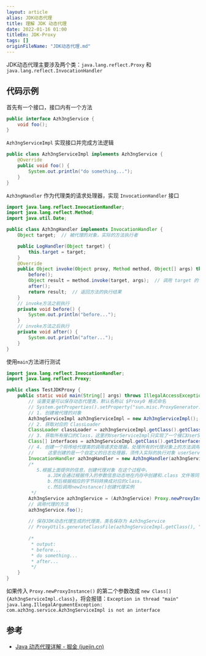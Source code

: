 ```yaml
---
layout: article  
alias: JDK动态代理
title: 理解 JDK 动态代理
date: 2022-01-16 01:00
titleEn: JDK-Proxy
tags: []
originFileName: "JDK动态代理.md"
---
```


JDK动态代理主要涉及两个类：`java.lang.reflect.Proxy` 和 `java.lang.reflect.InvocationHandler`

## 代码示例

首先有一个接口，接口内有一个方法
```java
public interface Azh3ngService { 
    void foo();
}
```
`Azh3ngServiceImpl` 实现接口并完成方法逻辑
```java
public class Azh3ngServiceImpl implements Azh3ngService {
    @Override
    public void foo() {
        System.out.println("do something...");
    }
}
```
`Azh3ngHandler` 作为代理类的请求处理器，实现 `InvocationHandler` 接口
```java
import java.lang.reflect.InvocationHandler;
import java.lang.reflect.Method;
import java.util.Date;

public class Azh3ngHandler implements InvocationHandler {
    Object target;  // 被代理的对象，实际的方法执行者

    public LogHandler(Object target) {
        this.target = target;
    }
    @Override
    public Object invoke(Object proxy, Method method, Object[] args) throws Throwable {
        before();
        Object result = method.invoke(target, args);  // 调用 target 的 method 方法
        after();
        return result;  // 返回方法的执行结果
    }
    // invoke方法之前执行
    private void before() {
        System.out.println("before...");
    }
    // invoke方法之后执行
    private void after() {
        System.out.println("after...");
    }
}
```
使用`main`方法进行测试
```java
import java.lang.reflect.InvocationHandler;
import java.lang.reflect.Proxy;

public class TestJDKProxy {
    public static void main(String[] args) throws IllegalAccessException, InstantiationException {
        // 设置变量可以保存动态代理类，默认名称以 $Proxy0 格式命名
        // System.getProperties().setProperty("sun.misc.ProxyGenerator.saveGeneratedFiles", "true");
        // 1. 创建被代理的对象
        Azh3ngServiceImpl azh3ngServiceImpl = new Azh3ngServiceImpl();
        // 2. 获取对应的 ClassLoader
        ClassLoader classLoader = azh3ngServiceImpl.getClass().getClassLoader();
        // 3. 获取所有接口的Class，这里的UserServiceImpl只实现了一个接口UserService，
        Class[] interfaces = azh3ngServiceImpl.getClass().getInterfaces();
        // 4. 创建一个将传给代理类的调用请求处理器，处理所有的代理对象上的方法调用
        //     这里创建的是一个自定义的日志处理器，须传入实际的执行对象 userServiceImpl
        InvocationHandler azh3ngHandler = new Azh3ngHandler(azh3ngServiceImpl);
        /*
		   5.根据上面提供的信息，创建代理对象 在这个过程中，
               a.JDK会通过根据传入的参数信息动态地在内存中创建和.class 文件等同的字节码
               b.然后根据相应的字节码转换成对应的class，
               c.然后调用newInstance()创建代理实例
		 */
        Azh3ngService azh3ngService = (Azh3ngService) Proxy.newProxyInstance(classLoader, interfaces, azh3ngHandler);
        // 调用代理的方法
        azh3ngService.foo();
        
        // 保存JDK动态代理生成的代理类，类名保存为 Azh3ngService
        // ProxyUtils.generateClassFile(azh3ngServiceImpl.getClass(), "Azh3ngService");
    
        /*
         * output:
         * before...
         * do something...
         * after...
         */
    }
}
```
如果传入 `Proxy.newProxyInstance()` 的第二个参数改成 `new Class[]{Azh3ngServiceImpl.class}`，将会报错：`Exception in thread "main" java.lang.IllegalArgumentException: com.azh3ng.service.Azh3ngServiceImpl is not an interface`


## 参考
- [Java 动态代理详解 - 掘金 (juejin.cn)](https://juejin.cn/post/6844903744954433544)

